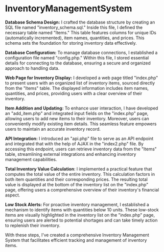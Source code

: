 # InventoryManagementSystem

**Database Schema Design:** I crafted the database structure by creating an SQL file named "inventory_schema.sql." Inside this file, I defined the necessary table named "Items." This table features columns for unique IDs (automatically incremented), item names, quantities, and prices. This schema sets the foundation for storing inventory data effectively.

**Database Configuration:** To manage database connections, I established a configuration file named "config.php." Within this file, I stored essential details for connecting to the database, ensuring a secure and organized approach to handling data.

**Web Page for Inventory Display:** I developed a web page titled "index.php" to present users with an organized list of inventory items, sourced directly from the "Items" table. The displayed information includes item names, quantities, and prices, providing users with a clear overview of their inventory.

**Item Addition and Updating:** To enhance user interaction, I have developed an "add_item.php" and integrated input fields on the "index.php" page, allowing users to add new items to their inventory. Moreover, users can conveniently modify existing item details. This seamless feature empowers users to maintain an accurate inventory record.

**API Integration:** I introduced an "api.php" file to serve as an API endpoint and integrated that with the help of AJAX in the "index2.php" file. By accessing this endpoint, users can retrieve inventory data from the "Items" table, streamlining external integrations and enhancing inventory management capabilities.

**Total Inventory Value Calculation**: I implemented a practical feature that computes the total value of the entire inventory. This calculation factors in both item quantities and their corresponding prices. The resulting total value is displayed at the bottom of the inventory list on the "index.php" page, offering users a comprehensive overview of their inventory's financial aspect.

**Low Stock Alerts:** For proactive inventory management, I established a mechanism to identify items with quantities below 10 units. These low-stock items are visually highlighted in the inventory list on the "index.php" page, ensuring users are alerted to potential shortages and can take timely action to replenish their inventory.

With these steps, I've created a comprehensive Inventory Management System that facilitates efficient tracking and management of inventory items.

